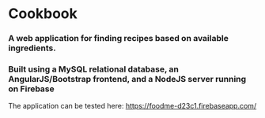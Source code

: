 # Cookbook
### A web application for finding recipes based on available ingredients.

### Built using a MySQL relational database, an AngularJS/Bootstrap frontend, and a NodeJS server running on Firebase

The application can be tested here:
https://foodme-d23c1.firebaseapp.com/

